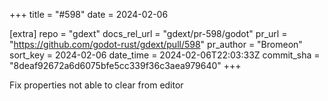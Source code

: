 +++
title = "#598"
date = 2024-02-06

[extra]
repo = "gdext"
docs_rel_url = "gdext/pr-598/godot"
pr_url = "https://github.com/godot-rust/gdext/pull/598"
pr_author = "Bromeon"
sort_key = 2024-02-06
date_time = 2024-02-06T22:03:33Z
commit_sha = "8deaf92672a6d6075bfe5cc339f36c3aea979640"
+++

Fix properties not able to clear from editor
